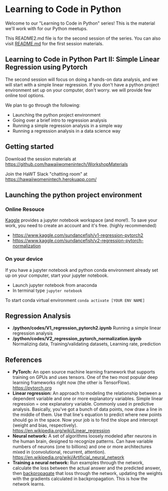 # Learning to Code in Python

Welcome to our "Learning to Code in Python" series! This is the material we'll work with for our Python meetups.  

This README2.md file is for the second session of the series.  You can also visit [README.md](https://github.com/hawaiiwomenintech/WorkshopMaterials/blob/master/python/README.md) for the first session materials.

## Learning to Code in Python Part II: Simple Linear Regression using Pytorch

The second session will focus on doing a hands-on data analysis, and we will start with a simple linear regression.
If you don't have a python project environment set up on your computer, don't worry. we will provide few online tool options. 

We plan to go through the following:
- Launching the python project environment
- Going over a brief intro to regression analysis
- Running a simple regression analysis in a simple way
- Running a regression analysis in a data science way

## Getting started
Download the session materials at https://github.com/hawaiiwomenintech/WorkshopMaterials

Join the HaWT Slack "chatting room" at https://hawaiiwomenintech.herokuapp.com/

## Launching the python project environment

### Online Resouce
[Kaggle](https://www.kaggle.com) provides a jupyter notebook workspace (and more!). To save your work, you need to create an account and it's free. (highly recommended)
  - https://www.kaggle.com/sundancefish/v1-regression-pytorch2
  - https://www.kaggle.com/sundancefish/v2-regression-pytorch-normalization

  
  
### On your device
If you have a jupyter notebook and python conda environment already set up on your computer, start your jupyter notebook.
- Launch jupyter notebook from anaconda
- In terminal type `jupyter notebook`

To start conda virtual environment   `conda activate [YOUR ENV NAME]`


## Regression Analysis
* **/python/codes/V1_regression_pytorch2.ipynb** Running a simple linear regression analysis 
* **/python/codes/V2_regression_pytorch_normalization.ipynb** Normalizing data, Training/validating datasets, Learning rate, prediction

## References

- **PyTorch:** An open source machine learning framework that supports training on GPUs and uses tensors. One of the two most popular deep learning frameworks right now (the other is TensorFlow). https://pytorch.org
- **Linear regression:** An approach to modeling the relationship between a dependent variable and one or more explanatory variables. Simple linear regression = one explanatory variable. Commonly used in predictive analysis. Basically, you've got a bunch of data points, now draw a line in the middle of them. Use that line's equation to predict where new points should go in the space. Now your job is to find the slope and intercept (weight and bias, respectively). https://en.wikipedia.org/wiki/Linear_regression
- **Neural network:** A set of algorithms loosely modeled after neurons in the human brain, designed to recognize patterns. Can have variable numbers of neurons (one to billions) and one or more architectures mixed in (convolutional, recurrent, attention). https://en.wikipedia.org/wiki/Artificial_neural_network
- **Training a neural network:** Run examples through the network, calculate the loss between the actual answer and the predicted answer, then [backpropagate](https://en.wikipedia.org/wiki/Backpropagation) that loss through the network, updating the weights with the gradients calculated in backpropagation. This is how the network learns.
